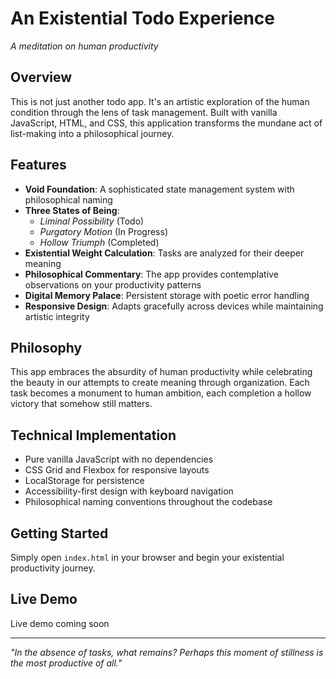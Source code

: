 # An Existential Todo Experience

*A meditation on human productivity*

## Overview

This is not just another todo app. It's an artistic exploration of the human condition through the lens of task management. Built with vanilla JavaScript, HTML, and CSS, this application transforms the mundane act of list-making into a philosophical journey.

## Features

- **Void Foundation**: A sophisticated state management system with philosophical naming
- **Three States of Being**: 
  - *Liminal Possibility* (Todo)
  - *Purgatory Motion* (In Progress) 
  - *Hollow Triumph* (Completed)
- **Existential Weight Calculation**: Tasks are analyzed for their deeper meaning
- **Philosophical Commentary**: The app provides contemplative observations on your productivity patterns
- **Digital Memory Palace**: Persistent storage with poetic error handling
- **Responsive Design**: Adapts gracefully across devices while maintaining artistic integrity

## Philosophy

This app embraces the absurdity of human productivity while celebrating the beauty in our attempts to create meaning through organization. Each task becomes a monument to human ambition, each completion a hollow victory that somehow still matters.

## Technical Implementation

- Pure vanilla JavaScript with no dependencies
- CSS Grid and Flexbox for responsive layouts
- LocalStorage for persistence
- Accessibility-first design with keyboard navigation
- Philosophical naming conventions throughout the codebase

## Getting Started

Simply open `index.html` in your browser and begin your existential productivity journey.

## Live Demo

Live demo coming soon

---

*"In the absence of tasks, what remains? Perhaps this moment of stillness is the most productive of all."*